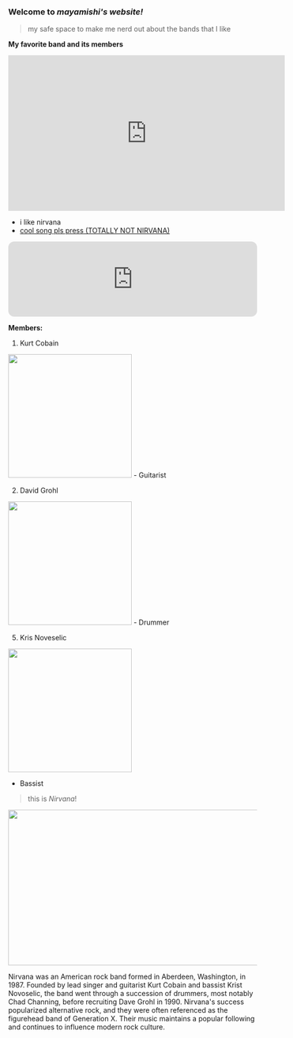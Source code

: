 ### Welcome to *mayamishi's website!*
> my safe space to make me nerd out about the bands that I like


**My favorite band and its members**


  
 
<iframe width="560" height="315" src="https://www.youtube.com/embed/fregObNcHC8" title="YouTube video player" frameborder="0" allow="accelerometer; autoplay; clipboard-write; encrypted-media; gyroscope; picture-in-picture" allowfullscreen></iframe>









- i  like nirvana
- [cool song pls press (TOTALLY NOT NIRVANA)](https://youtu.be/ZpiEunhVs9o)







  

<iframe style="border-radius:12px" src="https://open.spotify.com/embed/track/5vHLwhxxlGzmClMcxRRFPr?utm_source=generator&theme=0" width="100%" height="152" frameBorder="0" allowfullscreen="" allow="autoplay; clipboard-write; encrypted-media; fullscreen; picture-in-picture" loading="lazy"></iframe>


**Members:**
1. Kurt Cobain  

  <img src="https://images.ctfassets.net/r1mvpfown1y6/7IahBYPHC8G0QSI0I8UgKC/9b722837227b7e5193fa86d5d04ee897/16278-kurt-cobain-50th-birthday-3up.jpg?w=800&q=50" width="250" height="250"/>
  - Guitarist
 

2. David Grohl

  <img src="https://pbs.twimg.com/media/EFUflwEW4AEKUOC.jpg" width="250" height="250"/>
  - Drummer


5. Kris Noveselic

<img src="https://encrypted-tbn0.gstatic.com/images?q=tbn:ANd9GcS8h4bKBmefPZ34fup3a5T07nOlKymDuRSD_0PRYtjWd60mYCQTwwTKS_BJDNHm1Pj_NWg&usqp=CAU" width="250" height="250"/>


 
 - Bassist
  
  
  
  
 > this is *Nirvana*!
 
 <img src="https://media.pitchfork.com/photos/61c4bba40c18011163e16a3f/16:9/w_3344,h_1881,c_limit/Nirvana.jpg" width="560" height="315"/>
 
 Nirvana was an American rock band formed in Aberdeen, Washington, in 1987. Founded by lead singer and guitarist Kurt Cobain and bassist Krist Novoselic, the band went through a succession of drummers, most notably Chad Channing, before recruiting Dave Grohl in 1990. Nirvana's success popularized alternative rock, and they were often referenced as the figurehead band of Generation X. Their music maintains a popular following and continues to influence modern rock culture.
 

            
